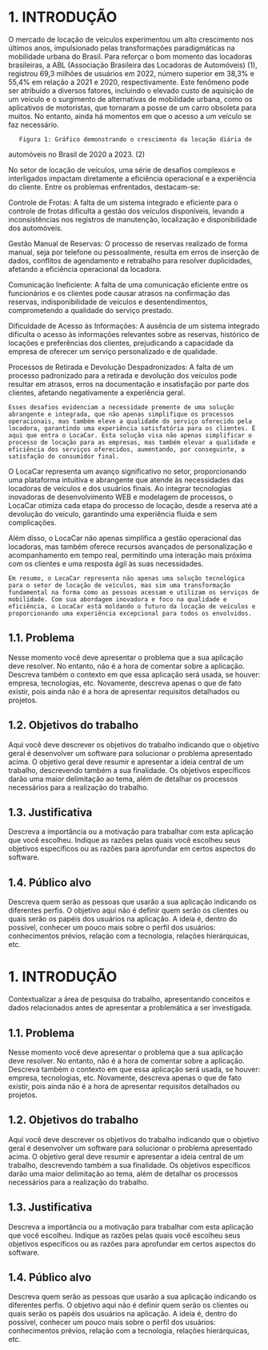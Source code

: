 # 1. INTRODUÇÃO

O mercado de locação de veículos experimentou um alto crescimento nos últimos anos, impulsionado pelas transformações paradigmáticas na mobilidade urbana do Brasil. Para reforçar o bom momento das locadoras brasileiras, a ABL (Associação Brasileira das Locadoras de Automóveis) (1), registrou 69,3 milhões de usuários em 2022, número superior em 38,3% e 55,4% em relação a 2021 e 2020, respectivamente. Este fenômeno pode ser atribuído a diversos fatores, incluindo o elevado custo de aquisição de um veículo e o surgimento de alternativas de mobilidade urbana, como os aplicativos de motoristas, que tornaram a posse de um carro obsoleta para muitos. No entanto, ainda há momentos em que o acesso a um veículo se faz necessário. 

 

       Figura 1: Gráfico demonstrando o crescimento da locação diária de  

automóveis no Brasil de 2020 a 2023. (2) 

 

 

No setor de locação de veículos, uma série de desafios complexos e interligados impactam diretamente a eficiência operacional e a experiência do cliente. Entre os problemas enfrentados, destacam-se: 

 Controle de Frotas: A falta de um sistema integrado e eficiente para o controle de frotas dificulta a gestão dos veículos disponíveis, levando a inconsistências nos registros de manutenção, localização e disponibilidade dos automóveis. 

 Gestão Manual de Reservas: O processo de reservas realizado de forma manual, seja por telefone ou pessoalmente, resulta em erros de inserção de dados, conflitos de agendamento e retrabalho para resolver duplicidades, afetando a eficiência operacional da locadora. 

 Comunicação Ineficiente: A falta de uma comunicação eficiente entre os funcionários e os clientes pode causar atrasos na confirmação das reservas, indisponibilidade de veículos e desentendimentos, comprometendo a qualidade do serviço prestado. 

 Dificuldade de Acesso às Informações: A ausência de um sistema integrado dificulta o acesso às informações relevantes sobre as reservas, histórico de locações e preferências dos clientes, prejudicando a capacidade da empresa de oferecer um serviço personalizado e de qualidade. 

Processos de Retirada e Devolução Despadronizados: A falta de um processo padronizado para a retirada e devolução dos veículos pode resultar em atrasos, erros na documentação e insatisfação por parte dos clientes, afetando negativamente a experiência geral. 

 	Esses desafios evidenciam a necessidade premente de uma solução abrangente e integrada, que não apenas simplifique os processos operacionais, mas também eleve a qualidade do serviço oferecido pela locadora, garantindo uma experiência satisfatória para os clientes. É aqui que entra o LocaCar. Esta solução visa não apenas simplificar o processo de locação para as empresas, mas também elevar a qualidade e eficiência dos serviços oferecidos, aumentando, por conseguinte, a satisfação do consumidor final. 

O LocaCar representa um avanço significativo no setor, proporcionando uma plataforma intuitiva e abrangente que atende às necessidades das locadoras de veículos e dos usuários finais. Ao integrar tecnologias inovadoras de desenvolvimento WEB e modelagem de processos, o LocaCar otimiza cada etapa do processo de locação, desde a reserva até a devolução do veículo, garantindo uma experiência fluida e sem complicações. 

Além disso, o LocaCar não apenas simplifica a gestão operacional das locadoras, mas também oferece recursos avançados de personalização e acompanhamento em tempo real, permitindo uma interação mais próxima com os clientes e uma resposta ágil às suas necessidades. 

 	Em resumo, o LocaCar representa não apenas uma solução tecnológica para o setor de locação de veículos, mas sim uma transformação fundamental na forma como as pessoas acessam e utilizam os serviços de mobilidade. Com sua abordagem inovadora e foco na qualidade e eficiência, o LocaCar está moldando o futuro da locação de veículos e proporcionando uma experiência excepcional para todos os envolvidos. 

## 1.1. Problema

Nesse momento você deve apresentar o problema que a sua aplicação deve resolver. No entanto, não é a hora de comentar sobre a aplicação. 
Descreva também o contexto em que essa aplicação será usada, se houver: empresa, tecnologias, etc. Novamente, descreva apenas o que de fato existir, pois ainda não é a hora de apresentar requisitos detalhados ou projetos.

## 1.2. Objetivos do trabalho

Aqui você deve descrever os objetivos do trabalho indicando que o objetivo geral é desenvolver um software para solucionar o problema apresentado acima. O objetivo geral deve resumir e apresentar a ideia central de um trabalho, descrevendo também a sua finalidade. Os objetivos específicos darão uma maior delimitação ao tema, além de detalhar os processos necessários para a realização do trabalho.

## 1.3. Justificativa

Descreva a importância ou a motivação para trabalhar com esta aplicação que você escolheu. Indique as razões pelas quais você escolheu seus objetivos específicos ou as razões para aprofundar em certos aspectos do software.

## 1.4. Público alvo

Descreva quem serão as pessoas que usarão a sua aplicação indicando os diferentes perfis. O objetivo aqui não é definir quem serão os clientes ou quais serão os papéis dos usuários na aplicação. A ideia é, dentro do possível, conhecer um pouco mais sobre o perfil dos usuários: conhecimentos prévios, relação com a tecnologia, relações hierárquicas, etc.












# 1. INTRODUÇÃO

Contextualizar a área de pesquisa do trabalho, apresentando conceitos e dados relacionados antes de apresentar a problemática a ser investigada.

## 1.1. Problema

Nesse momento você deve apresentar o problema que a sua aplicação deve resolver. No entanto, não é a hora de comentar sobre a aplicação. 
Descreva também o contexto em que essa aplicação será usada, se houver: empresa, tecnologias, etc. Novamente, descreva apenas o que de fato existir, pois ainda não é a hora de apresentar requisitos detalhados ou projetos.

## 1.2. Objetivos do trabalho

Aqui você deve descrever os objetivos do trabalho indicando que o objetivo geral é desenvolver um software para solucionar o problema apresentado acima. O objetivo geral deve resumir e apresentar a ideia central de um trabalho, descrevendo também a sua finalidade. Os objetivos específicos darão uma maior delimitação ao tema, além de detalhar os processos necessários para a realização do trabalho.

## 1.3. Justificativa

Descreva a importância ou a motivação para trabalhar com esta aplicação que você escolheu. Indique as razões pelas quais você escolheu seus objetivos específicos ou as razões para aprofundar em certos aspectos do software.

## 1.4. Público alvo

Descreva quem serão as pessoas que usarão a sua aplicação indicando os diferentes perfis. O objetivo aqui não é definir quem serão os clientes ou quais serão os papéis dos usuários na aplicação. A ideia é, dentro do possível, conhecer um pouco mais sobre o perfil dos usuários: conhecimentos prévios, relação com a tecnologia, relações hierárquicas, etc.
